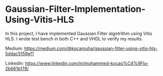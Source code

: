 # Gaussian-Filter-Implementation-Using-Vitis-HLS

In this project, I have implemented Gaussian Filter algotrithm using Vitis HLS. 
I wrote test bench in both C++ and VHDL to verify my results.


Medium:
https://medium.com/@kocamuha/gaussian-filter-using-vitis-hls-5ddac5159ef1 

LinkedIn:
https://www.linkedin.com/in/muhammed-kocao%C4%9Flu-2b661b178/


